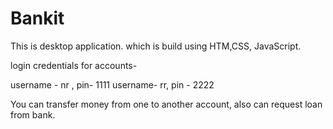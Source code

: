 # Bankit
This is desktop application. which is build using HTM,CSS, JavaScript.

login credentials for accounts-

 username - nr , pin- 1111
 username- rr, pin - 2222
 
 
 You can transfer money from one to another account, also can request loan from bank.
 
